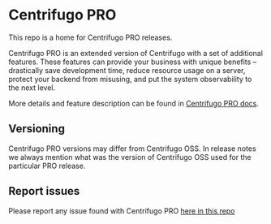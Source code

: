 # Centrifugo PRO

This repo is a home for Centrifugo PRO releases.

Centrifugo PRO is an extended version of Centrifugo with a set of additional features. These features can provide your business with unique benefits – drastically save development time, reduce resource usage on a server, protect your backend from misusing, and put the system observability to the next level.

More details and feature description can be found in [Centrifugo PRO docs](https://centrifugal.dev/docs/pro/overview).

## Versioning

Centrifugo PRO versions may differ from Centrifugo OSS. In release notes we always mention what was the version of Centrifugo OSS used for the particular PRO release.

## Report issues

Please report any issue found with Centrifugo PRO [here in this repo](https://github.com/centrifugal/centrifugo-pro/issues)
